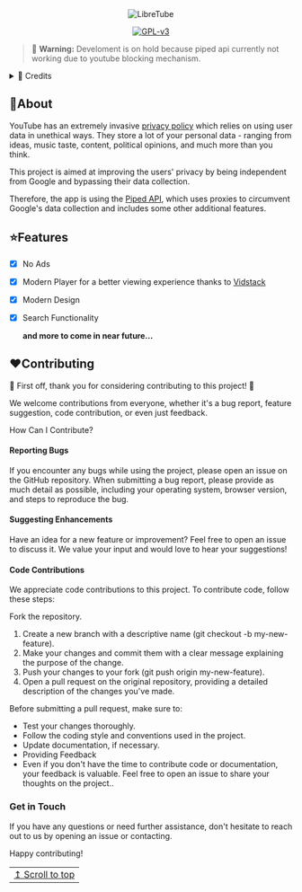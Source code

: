 <div align="center">
  <img src="https://libre-tube.github.io/images/gh-banner.png" width="auto" height="auto" alt="LibreTube">

[![GPL-v3](https://libre-tube.github.io/assets/widgets/license-widget.svg)](https://www.gnu.org/licenses/gpl-3.0.en.html)

</div>

>🚨 **Warning:** Develoment is on hold because piped api currently not working due to youtube blocking mechanism.

<details>
  <summary>📜️ Credits</summary>

<sub>Readme Design and Banners by [XelXen](https://github.com/XelXen)</sub> <br>
<sub>LibreTube Android App by [libre-tube](https://github.com/libre-tube/LibreTube)</sub>

</details>

<h2 align="left">
 📒About
</h2>

YouTube has an extremely invasive [privacy policy](https://support.google.com/youtube/answer/10364219) which relies on using user data in unethical ways. They store a lot of your personal data - ranging from ideas, music taste, content, political opinions, and much more than you think.

This project is aimed at improving the users' privacy by being independent from Google and bypassing their data collection.

Therefore, the app is using the [Piped API](https://github.com/TeamPiped/Piped), which uses proxies to circumvent Google's data collection and includes some other additional features.

<h2 align="left">
⭐Features
</h2>

- [x] No Ads
- [x] Modern Player for a better viewing experience thanks to [Vidstack](https://github.com/vidstack/player)
- [x] Modern Design
- [x] Search Functionality

  **and more to come in near future...**

<h2 align="left">
❤️Contributing
</h2>

🎉 First off, thank you for considering contributing to this project! 🎉

We welcome contributions from everyone, whether it's a bug report, feature suggestion, code contribution, or even just feedback.

How Can I Contribute?

#### Reporting Bugs

If you encounter any bugs while using the project, please open an issue on the GitHub repository. When submitting a bug report, please provide as much detail as possible, including your operating system, browser version, and steps to reproduce the bug.

#### Suggesting Enhancements

Have an idea for a new feature or improvement? Feel free to open an issue to discuss it. We value your input and would love to hear your suggestions!

#### Code Contributions

We appreciate code contributions to this project. To contribute code, follow these steps:

Fork the repository.

1. Create a new branch with a descriptive name (git checkout -b my-new-feature).
2. Make your changes and commit them with a clear message explaining the purpose of the change.
4. Push your changes to your fork (git push origin my-new-feature).
5. Open a pull request on the original repository, providing a detailed description of the changes you've made.

Before submitting a pull request, make sure to:

- Test your changes thoroughly.
- Follow the coding style and conventions used in the project.
- Update documentation, if necessary.
- Providing Feedback
- Even if you don't have the time to contribute code or documentation, your feedback is valuable. Feel free to open an issue to share your thoughts on the project..

### Get in Touch

If you have any questions or need further assistance, don't hesitate to reach out to us by opening an issue or contacting.

Happy contributing!

<div align="right">
<table><td>
<a href="#start-of-content">↥ Scroll to top</a>
</td></table>
</div>
